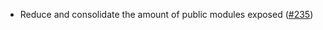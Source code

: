 - Reduce and consolidate the amount of public modules exposed
  ([#235](https://github.com/cosmos/ibc-rs/issues/235))
